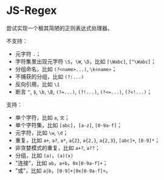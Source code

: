 # JS-Regex

尝试实现一个极其简陋的正则表达式处理器。

不支持：

- 元字符 `.`；
- 字符集里出现元字符 `\S`，`\W`, `\D`，比如 `[\Wabc]`, `[^\Wabc]`；
- 分组命名，比如 `(?<name>...)`, `\k<name>`；
- 不捕获的分组，比如 `(?:...)`
- 反向引用，比如 `\1`
- 断言 `^`, `$`, `\b`, `\B`, `(?=...)`, `(?!...)`, `(?<=...)`, `(?<!...)`；

支持：

- 单个字符，比如 `a`, `文`；
- 单个字符集，比如 `[abc]`，`[a-z]`, `[0-9a-f]`；
- 元字符，比如 `\w`, `\d`；
- 重复，比如 `a+`, `a?`, `a*`, `a{2}`, `a{2,}`, `a{2,3}`, `[abc]+`, `[0-9]*`；
- 非贪婪模式的重复，比如 `a+?`, `a??`；
- 分组，比如 `(a)`，`(a)(x)`
- "连接"，比如 `ab`，`a+b`，`0x[0-9a-f]+`；
- "或"，比如 `a|b`，`[0-9]+|0x[0-9a-f]+`。
